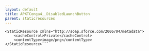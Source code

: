 ```yaml
---
layout: default
title: APXTConga4__DisabledLaunchButton
parent: staticresources
---
```


```<?xml version="1.0" encoding="UTF-8"?>
<StaticResource xmlns="http://soap.sforce.com/2006/04/metadata">
    <cacheControl>Private</cacheControl>
    <contentType>image/png</contentType>
</StaticResource>```
